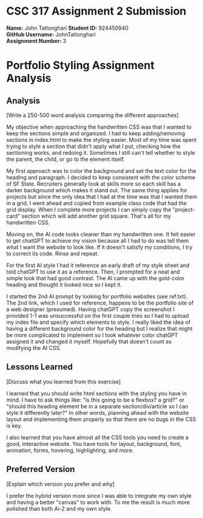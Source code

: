 # CSC 317 Assignment 2 Submission

**Name:** John Tatlonghari
**Student ID:** 924450940  
**GitHub Username:** JohnTatlonghari  
**Assignment Number:** 3

# Portfolio Styling Assignment Analysis

## Analysis
[Write a 250-500 word analysis comparing the different approaches]

My objective when approaching the handwritten CSS was that I wanted to keep the sections simple and organized. I had to keep adding/removing sections in index.html to make the styling easier. Most of my time was spent trying to style a section that didn't apply what I put, checking how the sectioning works, and redoing it. Sometimes I still can't tell whether to style the parent, the child, or go to the element itself. 

My first approach was to color the background and set the text color for the heading and paragraph. I decided to keep consistent with the color scheme of SF State. Recruiters generally look at skills more so each skill has a darker background which makes it stand out. The same thing applies for projects but since the only idea that I had at the time was that I wanted them in a grid, I went ahead and copied from example class code that had the grid display. When I complete more projects I can simply copy the "project-card" section which will add another grid square. That's all for my handwritten CSS.

Moving on, the AI code looks cleaner than my handwritten one. It felt easier to get chatGPT to achieve my vision because all I had to do was tell them what I want the website to look like. If it doesn't satisfy my conditions, I try to correct its code. Rinse and repeat. 

For the first AI style I had it reference an early draft of my style sheet and told chatGPT to use it as a reference. Then, I prompted for a neat and simple look that had good contrast. The AI came up with the gold-color heading and thought it looked nice so I kept it. 

I started the 2nd AI prompt by looking for portfolio websites (see ref.txt). The 2nd link, which I used for reference, happens to be the portfolio site of a web designer (presumed). Having chatGPT copy the screenshot I provided 1-1 was unsuccessful on the first couple tries so I had to upload my index file and specify which elements to style. I really liked the idea of having a different background color for the heading but I realize that might be more complicated to implement so I took whatever color chatGPT assigned it and changed it myself. Hopefully that doesn't count as modifying the AI CSS. 



## Lessons Learned
[Discuss what you learned from this exercise]

I learned that you should write html sections with the styling you have in mind. 
I have to ask things like: "is this going to be a flexbox? a grid?" or "should this heading element be in a separate section/div/article so I can style it differently later?"
In other words, planning ahead with the website layout and implementing them properly so that there are no bugs in the CSS is key. 

I also learned that you have almost all the CSS tools you need to create a good, interactive website. You have tools for layout, background, font, animation, forms, hovering, highlighting, and more.


## Preferred Version
[Explain which version you prefer and why]

I prefer the hybrid version more since I was able to integrate my own style and having a better "canvas" to work with. To me the result is much more polished than both Ai-2 and my own style. 

